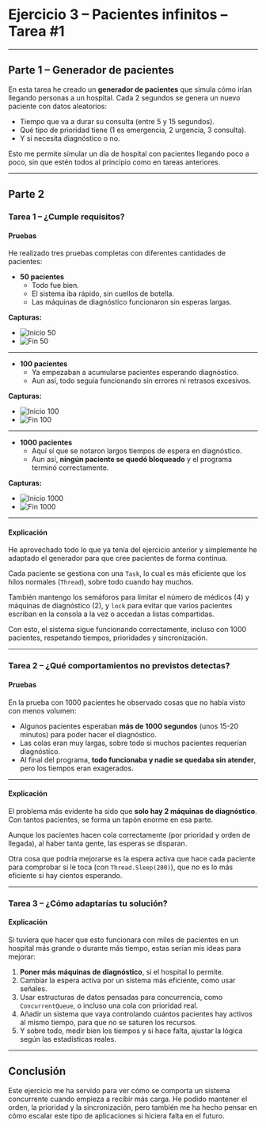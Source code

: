 # Ejercicio 3 – Pacientes infinitos – Tarea #1

---

## Parte 1 – Generador de pacientes

En esta tarea he creado un **generador de pacientes** que simula cómo irían llegando personas a un hospital. Cada 2 segundos se genera un nuevo paciente con datos aleatorios:

- Tiempo que va a durar su consulta (entre 5 y 15 segundos).
- Qué tipo de prioridad tiene (1 es emergencia, 2 urgencia, 3 consulta).
- Y si necesita diagnóstico o no.

Esto me permite simular un día de hospital con pacientes llegando poco a poco, sin que estén todos al principio como en tareas anteriores.

---

## Parte 2

### Tarea 1 – ¿Cumple requisitos?

#### Pruebas

He realizado tres pruebas completas con diferentes cantidades de pacientes:

- **50 pacientes**
  - Todo fue bien.
  - El sistema iba rápido, sin cuellos de botella.
  - Las máquinas de diagnóstico funcionaron sin esperas largas.

**Capturas:**

- ![Inicio 50](../../Capturas/Tarea9-p50.png)
- ![Fin 50](../../Capturas/Tarea9-f50.png)

---

- **100 pacientes**
  - Ya empezaban a acumularse pacientes esperando diagnóstico.
  - Aun así, todo seguía funcionando sin errores ni retrasos excesivos.

**Capturas:**

- ![Inicio 100](../../Capturas/Tarea9-p100.png)
- ![Fin 100](../../Capturas/Tarea9-f100.png)

---

- **1000 pacientes**
  - Aquí sí que se notaron largos tiempos de espera en diagnóstico.
  - Aun así, **ningún paciente se quedó bloqueado** y el programa terminó correctamente.

**Capturas:**

- ![Inicio 1000](../../Capturas/Tarea9-p1000.png)
- ![Fin 1000](../../Capturas/Tarea9-f1000.png)

---

#### Explicación

He aprovechado todo lo que ya tenía del ejercicio anterior y simplemente he adaptado el generador para que cree pacientes de forma continua.

Cada paciente se gestiona con una `Task`, lo cual es más eficiente que los hilos normales (`Thread`), sobre todo cuando hay muchos.

También mantengo los semáforos para limitar el número de médicos (4) y máquinas de diagnóstico (2), y `lock` para evitar que varios pacientes escriban en la consola a la vez o accedan a listas compartidas.

Con esto, el sistema sigue funcionando correctamente, incluso con 1000 pacientes, respetando tiempos, prioridades y sincronización.

---

### Tarea 2 – ¿Qué comportamientos no previstos detectas?

#### Pruebas

En la prueba con 1000 pacientes he observado cosas que no había visto con menos volumen:

- Algunos pacientes esperaban **más de 1000 segundos** (unos 15-20 minutos) para poder hacer el diagnóstico.
- Las colas eran muy largas, sobre todo si muchos pacientes requerían diagnóstico.
- Al final del programa, **todo funcionaba y nadie se quedaba sin atender**, pero los tiempos eran exagerados.

---

#### Explicación

El problema más evidente ha sido que **solo hay 2 máquinas de diagnóstico**. Con tantos pacientes, se forma un tapón enorme en esa parte.

Aunque los pacientes hacen cola correctamente (por prioridad y orden de llegada), al haber tanta gente, las esperas se disparan.

Otra cosa que podría mejorarse es la espera activa que hace cada paciente para comprobar si le toca (con `Thread.Sleep(200)`), que no es lo más eficiente si hay cientos esperando.

---

### Tarea 3 – ¿Cómo adaptarías tu solución?

#### Explicación

Si tuviera que hacer que esto funcionara con miles de pacientes en un hospital más grande o durante más tiempo, estas serían mis ideas para mejorar:

1. **Poner más máquinas de diagnóstico**, si el hospital lo permite.
2. Cambiar la espera activa por un sistema más eficiente, como usar señales.
3. Usar estructuras de datos pensadas para concurrencia, como `ConcurrentQueue`, o incluso una cola con prioridad real.
4. Añadir un sistema que vaya controlando cuántos pacientes hay activos al mismo tiempo, para que no se saturen los recursos.
5. Y sobre todo, medir bien los tiempos y si hace falta, ajustar la lógica según las estadísticas reales.

---

## Conclusión

Este ejercicio me ha servido para ver cómo se comporta un sistema concurrente cuando empieza a recibir más carga. He podido mantener el orden, la prioridad y la sincronización, pero también me ha hecho pensar en cómo escalar este tipo de aplicaciones si hiciera falta en el futuro.

